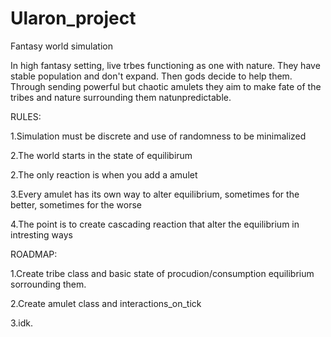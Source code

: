 # Ularon_project
Fantasy world simulation

In high fantasy setting, live trbes functioning as one with nature. They have stable population and don't expand. Then gods decide to help them. Through sending powerful but chaotic amulets they aim to make fate of the tribes and nature surrounding them natunpredictable.


RULES:

1.Simulation must be discrete and use of randomness to be minimalized

2.The world starts in the state of equilibirum

2.The only reaction is when you add a amulet

3.Every amulet has its own way to alter equilibrium, sometimes for the better, sometimes for the worse

4.The point is to create cascading reaction that alter the equilibrium in intresting ways

ROADMAP:

1.Create tribe class and basic state of procudion/consumption equilibrium sorrounding them.

2.Create amulet class and interactions_on_tick

3.idk.

